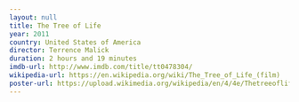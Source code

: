 ```yaml
---
layout: null
title: The Tree of Life
year: 2011
country: United States of America
director: Terrence Malick
duration: 2 hours and 19 minutes
imdb-url: http://www.imdb.com/title/tt0478304/
wikipedia-url: https://en.wikipedia.org/wiki/The_Tree_of_Life_(film)
poster-url: https://upload.wikimedia.org/wikipedia/en/4/4e/Thetreeoflifeposter.jpg
---
```

